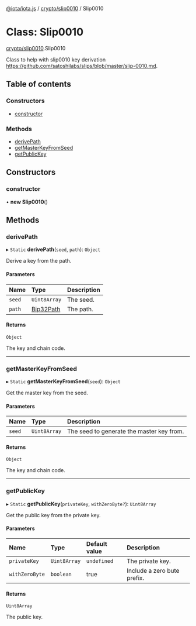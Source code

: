 [@iota/iota.js](../README.md) / [crypto/slip0010](../modules/crypto_slip0010.md) / Slip0010

# Class: Slip0010

[crypto/slip0010](../modules/crypto_slip0010.md).Slip0010

Class to help with slip0010 key derivation
https://github.com/satoshilabs/slips/blob/master/slip-0010.md.

## Table of contents

### Constructors

- [constructor](crypto_slip0010.slip0010.md#constructor)

### Methods

- [derivePath](crypto_slip0010.slip0010.md#derivepath)
- [getMasterKeyFromSeed](crypto_slip0010.slip0010.md#getmasterkeyfromseed)
- [getPublicKey](crypto_slip0010.slip0010.md#getpublickey)

## Constructors

### constructor

• **new Slip0010**()

## Methods

### derivePath

▸ `Static` **derivePath**(`seed`, `path`): `Object`

Derive a key from the path.

#### Parameters

| Name | Type | Description |
| :------ | :------ | :------ |
| `seed` | `Uint8Array` | The seed. |
| `path` | [Bip32Path](crypto_bip32path.bip32path.md) | The path. |

#### Returns

`Object`

The key and chain code.

___

### getMasterKeyFromSeed

▸ `Static` **getMasterKeyFromSeed**(`seed`): `Object`

Get the master key from the seed.

#### Parameters

| Name | Type | Description |
| :------ | :------ | :------ |
| `seed` | `Uint8Array` | The seed to generate the master key from. |

#### Returns

`Object`

The key and chain code.

___

### getPublicKey

▸ `Static` **getPublicKey**(`privateKey`, `withZeroByte?`): `Uint8Array`

Get the public key from the private key.

#### Parameters

| Name | Type | Default value | Description |
| :------ | :------ | :------ | :------ |
| `privateKey` | `Uint8Array` | `undefined` | The private key. |
| `withZeroByte` | `boolean` | true | Include a zero bute prefix. |

#### Returns

`Uint8Array`

The public key.
